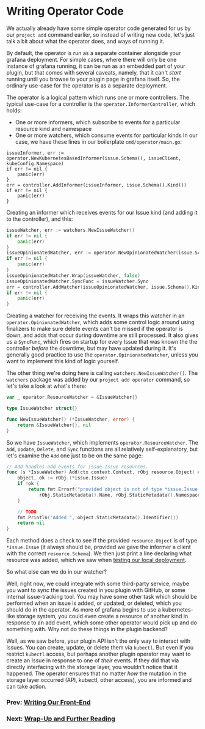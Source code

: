 # Writing Operator Code

We actually already have some simple operator code generated for us by our `project add` command earlier, so instead of writing new code, let's just talk a bit about what the operator does, and ways of running it.

By default, the operator is run as a separate container alongside your grafana deployment. For simple cases, where there will only be one instance of grafana running, it can be run as an embedded part of your plugin, but that comes with several caveats, namely, that it can't _start_ running until you browse to your plugin page in grafana itself. So, the ordinary use-case for the operator is as a separate deployment.

The operator is a logical pattern which runs one or more controllers. The typical use-case for a controller is the `operator.InformerController`, which holds:
* One or more informers, which subscribe to events for a particular resource kind and namespace
* One or more watchers, which consume events for particular kinds
In our case, we have these lines in our boilerplate `cmd/operator/main.go`:
```golang
issueInformer, err := operator.NewKubernetesBasedInformer(issue.Schema(), issueClient, kubeConfig.Namespace)
if err != nil {
	panic(err)
}
err = controller.AddInformer(issueInformer, issue.Schema().Kind())
if err != nil {
	panic(err)
}
```
Creating an informer which receives events for our Issue kind (and adding it to the controller), and this:
```go
issueWatcher, err := watchers.NewIssueWatcher()
if err != nil {
	panic(err)
}
issueOpinionatedWatcher, err := operator.NewOpinionatedWatcher(issue.Schema(), issueClient)
if err != nil {
	panic(err)
}
issueOpinionatedWatcher.Wrap(issueWatcher, false)
issueOpinionatedWatcher.SyncFunc = issueWatcher.Sync
err = controller.AddWatcher(issueOpinionatedWatcher, issue.Schema().Kind())
if err != nil {
	panic(err)
}
```
Creating a watcher for receiving the events. It wraps this watcher in an `operator.OpinionatedWatcher`, which adds some control logic around using finalizers to make sure delete events can't be missed if the operator is down, and adds that occur during downtime are still processed. It also gives us a `SyncFunc`, which fires on startup for every Issue that was known the the controller _before_ the downtime, but may have updated during it. It's generally good practice to use the `operator.OpinionatedWatcher`, unless you want to implement this kind of logic yourself.

The other thing we're doing here is calling `watchers.NewIssueWatcher()`. The `watchers` package was added by our `project add operator` command, so let's take a look at what's there:
```go
var _ operator.ResourceWatcher = &IssueWatcher{}

type IssueWatcher struct{}

func NewIssueWatcher() (*IssueWatcher, error) {
	return &IssueWatcher{}, nil
}
```
So we have `IssueWatcher`, which implements `operator.ResourceWatcher`. The `Add`, `Update`, `Delete`, and `Sync` functions are all relatively self-explanatory, but let's examine the `Add` one just to be on the same page:
```go
// Add handles add events for issue.Issue resources.
func (s *IssueWatcher) Add(ctx context.Context, rObj resource.Object) error {
	object, ok := rObj.(*issue.Issue)
	if !ok {
		return fmt.Errorf("provided object is not of type *issue.Issue (name=%s, namespace=%s, kind=%s)",
			rObj.StaticMetadata().Name, rObj.StaticMetadata().Namespace, rObj.StaticMetadata().Kind)
	}

	// TODO
	fmt.Println("Added ", object.StaticMetadata().Identifier())
	return nil
}
```
Each method does a check to see if the provided `resource.Object` is of type `*issue.Issue` (it always should be, provided we gave the informer a client with the correct `resource.Schema`). We then just print a line declaring what resource was added, which we saw when [testing our local deployment](05-local-deployment.md).

So what else can we do in our watcher?

Well, right now, we could integrate with some third-party service, maybe you want to sync the issues created in you plugin with GitHub, or some internal issue-tracking tool. You may have some other task which should be performed when an issue is added, or updated, or deleted, which you should do in the operator. As more of grafana begins to use a kubernetes-like storage system, you could even create a resource of another kind in response to an add event, which some other operator would pick up and do something with. Why not do these things in the plugin backend?

Well, as we saw before, your plugin API isn't the only way to interact with Issues. You can create, update, or delete them via `kubectl`. But even if you restrict `kubectl` access, but perhaps another plugin operator may want to create an Issue in response to one of _their_ events. If they did that via directly interfacing with the storage layer, you wouldn't notice that it happened. The operator ensures that no matter _how_ the mutation in the storage layer occurred (API, kubectl, other access), you are informed and can take action.

### Prev: [Writing Our Front-End](06-frontend.md)
### Next: [Wrap-Up and Further Reading](08-wrap-up.md)